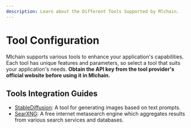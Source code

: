 ```yaml
---
description: Learn about the Different Tools Supported by Mlchain.
---
```


# Tool Configuration

Mlchain supports various tools to enhance your application's capabilities. Each tool has unique features and parameters, so select a tool that suits your application's needs. **Obtain the API key from the tool provider's official website before using it in Mlchain.**

## Tools Integration Guides

* [StableDiffusion](stable-diffusion.md): A tool for generating images based on text prompts.
* [SearXNG](searxng.md): A free internet metasearch engine which aggregates results from various search services and databases.
